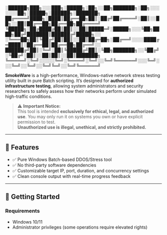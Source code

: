 
░██████╗███╗░░░███╗░█████╗░██╗░░██╗███████╗░██╗░░░░░░░██╗░█████╗░██████╗░███████╗
██╔════╝████╗░████║██╔══██╗██║░██╔╝██╔════╝░██║░░██╗░░██║██╔══██╗██╔══██╗██╔════╝
╚█████╗░██╔████╔██║██║░░██║█████═╝░█████╗░░░╚██╗████╗██╔╝███████║██████╔╝█████╗░░
░╚═══██╗██║╚██╔╝██║██║░░██║██╔═██╗░██╔══╝░░░░████╔═████║░██╔══██║██╔══██╗██╔══╝░░
██████╔╝██║░╚═╝░██║╚█████╔╝██║░╚██╗███████╗░░╚██╔╝░╚██╔╝░██║░░██║██║░░██║███████╗
╚═════╝░╚═╝░░░░░╚═╝░╚════╝░╚═╝░░╚═╝╚══════╝░░░╚═╝░░░╚═╝░░╚═╝░░╚═╝╚═╝░░╚═╝╚══════╝           


**SmokeWare** is a high-performance, Windows-native network stress testing utility built in pure Batch scripting. It’s designed for **authorized infrastructure testing**, allowing system administrators and security researchers to safely assess how their networks perform under simulated high-traffic conditions.

> ⚠️ **Important Notice:**  
This tool is intended **exclusively for ethical, legal, and authorized use**. You may only run it on systems you own or have explicit permission to test.  
**Unauthorized use is illegal, unethical, and strictly prohibited.**

---

## 📌 Features

- ✅ Pure Windows Batch-based DDOS/Stress tool
- ✅ No third-party software dependencies
- ✅ Customizable target IP, port, duration, and concurrency settings
- ✅ Clean console output with real-time progress feedback

---

## 🚀 Getting Started

### Requirements

- Windows 10/11  
- Administrator privileges (some operations require elevated rights)
